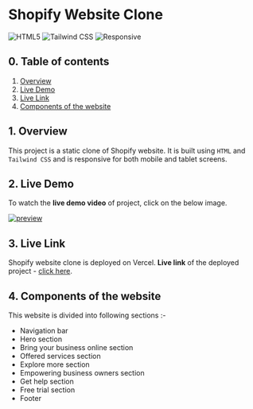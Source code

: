 # Shopify Website Clone

![HTML5](https://img.shields.io/badge/-HTML5-red)
![Tailwind CSS](https://img.shields.io/badge/-Tailwind_CSS-blueviolet)
![Responsive](https://img.shields.io/badge/-Responsive-blue)

## 0. Table of contents

1. [Overview](#1-overview)
2. [Live Demo](#2-live-demo)
3. [Live Link](#3-live-link)
4. [Components of the website](#4-components-of-the-website)

## 1. Overview

This project is a static clone of Shopify website. It is built using `HTML` and `Tailwind CSS` and is responsive for both mobile and tablet screens.

## 2. Live Demo

To watch the **live demo video** of project, click on the below image.

[![preview](./previews/Screenshot%20(85).png)](https://www.youtube.com/watch?v=MK_tpxLLMNQ)

## 3. Live Link

Shopify website clone is deployed on Vercel. **Live link** of the deployed project - [click here](https://shopify-clone-beige.vercel.app/).

## 4. Components of the website

This website is divided into following sections :-

- Navigation bar
- Hero section
- Bring your business online section
- Offered services section
- Explore more section
- Empowering business owners section
- Get help section
- Free trial section
- Footer
